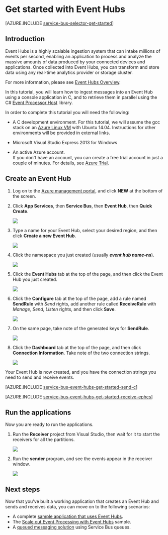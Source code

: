 <properties
	pageTitle="Get Started with Event Hubs"
	description="Follow this tutorial to get started using Azure Event Hubs; sending events in C and receiving hem in C# using the EventProcessorHost."
	services="event-hubs"
	documentationCenter=""
	authors="fsautomata"
	manager="timlt"
	editor=""/>

<tags
	ms.service="event-hubs"
	ms.date="07/21/2015"
	wacn.date=""/>

# Get started with Event Hubs

[AZURE.INCLUDE [service-bus-selector-get-started](../includes/service-bus-selector-get-started.md)]

## Introduction

Event Hubs is a highly scalable ingestion system that can intake millions of events per second, enabling an application to process and analyze the massive amounts of data produced by your connected devices and applications. Once collected into Event Hubs, you can transform and store data using any real-time analytics provider or storage cluster.

For more information, please see [Event Hubs Overview].

In this tutorial, you will learn how to ingest messages into an Event Hub using a console application in C, and to retrieve them in parallel using the C# [Event Processor Host] library.

In order to complete this tutorial you will need the following:

+ A C development environment. For this tutorial, we will assume the gcc stack on an [Azure Linux VM](/documentation/articles/virtual-machines-linux-tutorial) with Ubuntu 14.04. Instructions for other environments will be provided in external links.

+ Microsoft Visual Studio Express 2013 for Windows

+ An active Azure account. <br/>If you don't have an account, you can create a free trial account in just a couple of minutes. For details, see <a href="http://www.windowsazure.cn/pricing/1rmb-trial" target="_blank">Azure Trial</a>.

## Create an Event Hub

1. Log on to the [Azure management portal], and click **NEW** at the bottom of the screen.

2. Click **App Services**, then **Service Bus**, then **Event Hub**, then **Quick Create**.

   	![][1]

3. Type a name for your Event Hub, select your desired region, and then click **Create a new Event Hub**.

   	![][2]

4. Click the namespace you just created (usually ***event hub name*-ns**).

   	![][3]

5. Click the **Event Hubs** tab at the top of the page, and then click the Event Hub you just created.

   	![][4]

6. Click the **Configure** tab at the top of the page, add a rule named **SendRule** with *Send* rights, add another rule called **ReceiveRule** with *Manage, Send, Listen* rights, and then click **Save**.

   	![][5]

7. On the same page, take note of the generated keys for **SendRule**.

   	![][6b]

8. Click the **Dashboard** tab at the top of the page, and then click **Connection Information**. Take note of the two connection strings.

   	![][6]

Your Event Hub is now created, and you have the connection strings you need to send and receive events.

[AZURE.INCLUDE [service-bus-event-hubs-get-started-send-c](../includes/service-bus-event-hubs-get-started-send-c.md)]


[AZURE.INCLUDE [service-bus-event-hubs-get-started-receive-ephcs](../includes/service-bus-event-hubs-get-started-receive-ephcs.md)]

## Run the applications

Now you are ready to run the applications.

1.	Run the **Receiver** project from Visual Studio, then wait for it to start the receivers for all the partitions.

   	![][21]

2.	Run the **sender** program, and see the events appear in the receiver window.

   	![][24]

## Next steps

Now that you've built a working application that creates an Event Hub and sends and receives data, you can move on to the following scenarios:

- A complete [sample application that uses Event Hubs].
- The [Scale out Event Processing with Event Hubs] sample.
- A [queued messaging solution] using Service Bus queues.

<!-- Images. -->
[1]: ./media/event-hubs-c-ephcs-getstarted/create-event-hub1.png
[2]: ./media/event-hubs-c-ephcs-getstarted/create-event-hub2.png
[3]: ./media/event-hubs-c-ephcs-getstarted/create-event-hub3.png
[4]: ./media/event-hubs-c-ephcs-getstarted/create-event-hub4.png
[5]: ./media/event-hubs-c-ephcs-getstarted/create-event-hub5.png
[6]: ./media/event-hubs-c-ephcs-getstarted/create-event-hub6.png
[6b]: ./media/event-hubs-c-ephcs-getstarted/create-event-hub6b.png


[21]: ./media/event-hubs-c-ephcs-getstarted/run-csharp-ephcs1.png
[24]: ./media/event-hubs-c-ephcs-getstarted/receive-eph-c.png

<!-- Links -->
[Azure Management Portal]: https://manage.windowsazure.cn/
[Event Processor Host]: https://www.nuget.org/packages/Microsoft.Azure.ServiceBus.EventProcessorHost
[Event Hubs Overview]: /documentation/articles/event-hubs-overview
[sample application that uses Event Hubs]: https://code.msdn.microsoft.com/windowsazure/Service-Bus-Event-Hub-286fd097
[Scale out Event Processing with Event Hubs]: https://code.msdn.microsoft.com/windowsazure/Service-Bus-Event-Hub-45f43fc3
[queued messaging solution]: /documentation/articles/service-bus-dotnet-multi-tier-app-using-service-bus-queues